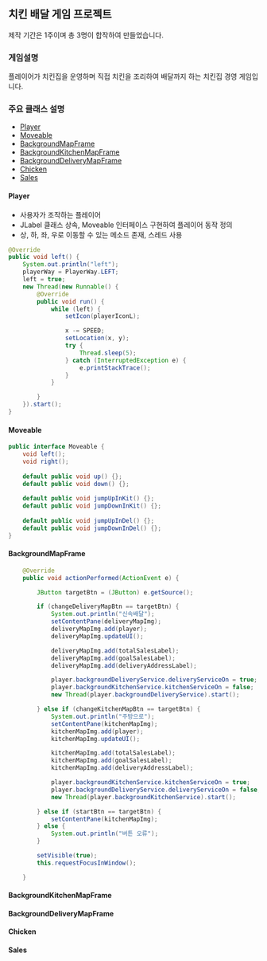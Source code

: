 ## 치킨 배달 게임 프로젝트


제작 기간은 1주이며 총 3명이 합작하여 만들었습니다.

### 게임설명

 플레이어가 치킨집을 운영하며 직접 치킨을 조리하여 배달까지 하는 치킨집 경영 게임입니다.
 
 
 ### 주요 클래스 설명
 - [Player](#player)
 - [Moveable](#moveable)
 - [BackgroundMapFrame](#backgroundmapframe)
 - [BackgroundKitchenMapFrame](#backgroundkitchenmapframe)
 - [BackgroundDeliveryMapFrame](#backgrounddeliverymapframe)
 - [Chicken](#chicken)
 - [Sales](#sales)



#### Player
- 사용자가 조작하는 플레이어
- JLabel 클래스 상속, Moveable 인터페이스 구현하여 플레이어 동작 정의
- 상, 하, 좌, 우로 이동할 수 있는 메소드 존재, 스레드 사용

```java
@Override
public void left() {
	System.out.println("left");
	playerWay = PlayerWay.LEFT;
	left = true;
	new Thread(new Runnable() {
		@Override
		public void run() {
			while (left) {
				setIcon(playerIconL);

				x -= SPEED;
				setLocation(x, y);
				try {
					Thread.sleep(5);
				} catch (InterruptedException e) {
					e.printStackTrace();
				}
			}

		}
	}).start();
}
```


#### Moveable

```java
public interface Moveable {
	void left();
	void right();
	
	default public void up() {};
	default public void down() {};
	
	default public void jumpUpInKit() {};
	default public void jumpDownInKit() {};
	
	default public void jumpUpInDel() {};
	default public void jumpDownInDel() {};
}
```

#### BackgroundMapFrame
```java
	@Override
	public void actionPerformed(ActionEvent e) {

		JButton targetBtn = (JButton) e.getSource();

		if (changeDeliveryMapBtn == targetBtn) {
			System.out.println("신속배달");
			setContentPane(deliveryMapImg);
			deliveryMapImg.add(player);
			deliveryMapImg.updateUI();

			deliveryMapImg.add(totalSalesLabel);
			deliveryMapImg.add(goalSalesLabel);
			deliveryMapImg.add(deliveryAddressLabel);

			player.backgroundDeliveryService.deliveryServiceOn = true;
			player.backgroundKitchenService.kitchenServiceOn = false;
			new Thread(player.backgroundDeliveryService).start();

		} else if (changeKitchenMapBtn == targetBtn) {
			System.out.println("주방으로");
			setContentPane(kitchenMapImg);
			kitchenMapImg.add(player);
			kitchenMapImg.updateUI();

			kitchenMapImg.add(totalSalesLabel);
			kitchenMapImg.add(goalSalesLabel);
			kitchenMapImg.add(deliveryAddressLabel);

			player.backgroundKitchenService.kitchenServiceOn = true;
			player.backgroundDeliveryService.deliveryServiceOn = false;
			new Thread(player.backgroundKitchenService).start();

		} else if (startBtn == targetBtn) {
			setContentPane(kitchenMapImg);
		} else {
			System.out.println("버튼 오류");
		}

		setVisible(true);
		this.requestFocusInWindow();

	}

```
#### BackgroundKitchenMapFrame

#### BackgroundDeliveryMapFrame

#### Chicken
 
#### Sales
 
 
 
